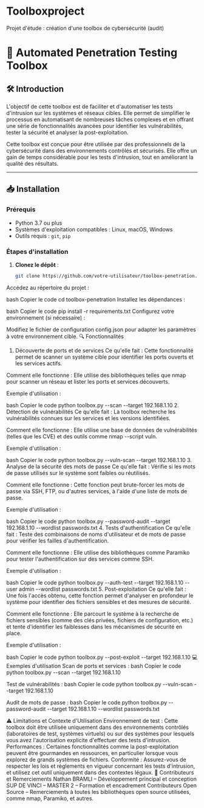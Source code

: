 # Toolboxproject
Projet d'étude : création d'une toolbox de cybersécurité (audit)

# 🔐 Automated Penetration Testing Toolbox

## 🛠 Introduction

L'objectif de cette toolbox est de faciliter et d'automatiser les tests d'intrusion sur les systèmes et réseaux cibles. Elle permet de simplifier le processus en automatisant de nombreuses tâches complexes et en offrant une série de fonctionnalités avancées pour identifier les vulnérabilités, tester la sécurité et analyser la post-exploitation.

Cette toolbox est conçue pour être utilisée par des professionnels de la cybersécurité dans des environnements contrôlés et sécurisés. Elle offre un gain de temps considérable pour les tests d'intrusion, tout en améliorant la qualité des résultats.

---

## 📥 Installation

### Prérequis

- Python 3.7 ou plus
- Systèmes d'exploitation compatibles : Linux, macOS, Windows
- Outils requis : `git`, `pip`

### Étapes d'installation

1. **Clonez le dépôt** :
   ```bash
   git clone https://github.com/votre-utilisateur/toolbox-penetration.git
Accédez au répertoire du projet :

bash
Copier le code
cd toolbox-penetration
Installez les dépendances :

bash
Copier le code
pip install -r requirements.txt
Configurez votre environnement (si nécessaire) :

Modifiez le fichier de configuration config.json pour adapter les paramètres à votre environnement cible.
🔍 Fonctionnalités
1. Découverte de ports et de services
Ce qu'elle fait :
Cette fonctionnalité permet de scanner un système cible pour identifier les ports ouverts et les services actifs.

Comment elle fonctionne :
Elle utilise des bibliothèques telles que nmap pour scanner un réseau et lister les ports et services découverts.

Exemple d'utilisation :

bash
Copier le code
python toolbox.py --scan --target 192.168.1.10
2. Détection de vulnérabilités
Ce qu'elle fait :
La toolbox recherche les vulnérabilités connues sur les services et les versions identifiées.

Comment elle fonctionne :
Elle utilise une base de données de vulnérabilités (telles que les CVE) et des outils comme nmap --script vuln.

Exemple d'utilisation :

bash
Copier le code
python toolbox.py --vuln-scan --target 192.168.1.10
3. Analyse de la sécurité des mots de passe
Ce qu'elle fait :
Vérifie si les mots de passe utilisés sur le système sont faibles ou réutilisés.

Comment elle fonctionne :
Cette fonction peut brute-forcer les mots de passe via SSH, FTP, ou d'autres services, à l'aide d'une liste de mots de passe.

Exemple d'utilisation :

bash
Copier le code
python toolbox.py --password-audit --target 192.168.1.10 --wordlist passwords.txt
4. Tests d'authentification
Ce qu'elle fait :
Teste des combinaisons de noms d'utilisateur et de mots de passe pour vérifier les failles d'authentification.

Comment elle fonctionne :
Elle utilise des bibliothèques comme Paramiko pour tester l'authentification sur des services comme SSH.

Exemple d'utilisation :

bash
Copier le code
python toolbox.py --auth-test --target 192.168.1.10 --user admin --wordlist passwords.txt
5. Post-exploitation
Ce qu'elle fait :
Une fois l'accès obtenu, cette fonction permet d'analyser en profondeur le système pour identifier des fichiers sensibles et des mesures de sécurité.

Comment elle fonctionne :
Elle parcourt le système à la recherche de fichiers sensibles (comme des clés privées, fichiers de configuration, etc.) et tente d'identifier les faiblesses dans les mécanismes de sécurité en place.

Exemple d'utilisation :

bash
Copier le code
python toolbox.py --post-exploit --target 192.168.1.10
💻 Exemples d'utilisation
Scan de ports et services :
bash
Copier le code
python toolbox.py --scan --target 192.168.1.10

Test de vulnérabilités :
bash
Copier le code
python toolbox.py --vuln-scan --target 192.168.1.10

Audit de mots de passe :
bash
Copier le code
python toolbox.py --password-audit --target 192.168.1.10 --wordlist passwords.txt

⚠️ Limitations et Contexte d'Utilisation
Environnement de test : Cette toolbox doit être utilisée uniquement dans des environnements contrôlés (laboratoires de test, systèmes virtuels) ou sur des systèmes pour lesquels vous avez l'autorisation explicite d'effectuer des tests d'intrusion.
Performances : Certaines fonctionnalités comme la post-exploitation peuvent être gourmandes en ressources, en particulier lorsque vous explorez de grands systèmes de fichiers.
Conformité : Assurez-vous de respecter les lois et règlements en vigueur concernant les tests d'intrusion, et utilisez cet outil uniquement dans des contextes légaux.
👥 Contributeurs et Remerciements
Nathan BRAMLI – Développement principal et conception
SUP DE VINCI – MASTER 2 – Formation et encadrement
Contributeurs Open Source – Remerciements à toutes les bibliothèques open source utilisées, comme nmap, Paramiko, et autres.
